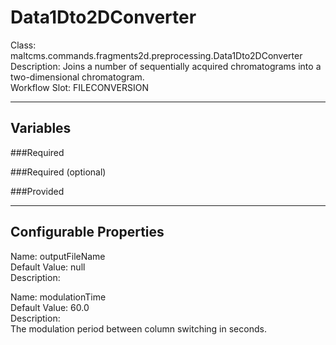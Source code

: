 # Data1Dto2DConverter
Class: maltcms.commands.fragments2d.preprocessing.Data1Dto2DConverter  
Description: Joins a number of sequentially acquired chromatograms into a two-dimensional chromatogram.  
Workflow Slot: FILECONVERSION  

---

## Variables
###Required

###Required (optional)

###Provided


---

## Configurable Properties
Name: outputFileName  
Default Value: null  
Description:   
  
Name: modulationTime  
Default Value: 60.0  
Description:   
The modulation period between column switching in seconds.  

